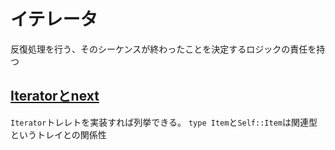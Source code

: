 # イテレータ

反復処理を行う、そのシーケンスが終わったことを決定するロジックの責任を持つ

## [Iteratorとnext](https://doc.rust-jp.rs/book/second-edition/ch13-02-iterators.html#iterator%E3%83%88%E3%83%AC%E3%82%A4%E3%83%88%E3%81%A8next%E3%83%A1%E3%82%BD%E3%83%83%E3%83%89)

`Iterator`トレレトを実装すれば列挙できる。
`type Item`と`Self::Item`は関連型というトレイとの関係性